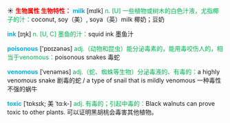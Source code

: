 ☀ <font color="red">**生物属性 生物特性：**</font>
<font color="sky blue">**milk**</font> [mɪlk] 
<font color="#00b050">n. [U] 一些植物或树木的白色汁液，尤指椰子的汁：</font>coconut, soy（美）, soya（英）milk 椰奶；豆奶 

<font color="sky blue">**ink**</font> [ɪŋk] 
<font color="#00b050">n. [U, C] 墨鱼的汁：</font>squid ink 墨鱼汁

<font color="sky blue">**poisonous**</font> ['pɒɪzənəs] 
<font color="#00b050">adj.（动物和昆虫）能分泌毒素的，能用毒咬伤人的，相当于venomous：</font>poisonous snakes 毒蛇
                      
<font color="sky blue">**venomous**</font> [ˈvenəməs]
<font color="#00b050">adj.（蛇、蜘蛛等生物）分泌毒液的、有毒的：</font>a highly venomous snake 剧毒的蛇 / a type of snail that is mildly venomous 一种毒性不强的蜗牛

<font color="sky blue">**toxic**</font> [ˈtɒksɪk; 美 ˈtɑ:k-]
<font color="#00b050">adj. 有毒的；引起中毒的：</font>Black walnuts can prove toxic to other plants. 可以证明黑胡桃会毒害其他植物。
